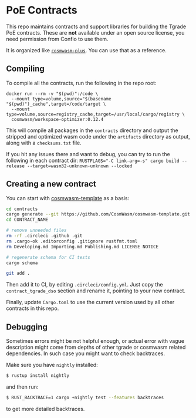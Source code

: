 # PoE Contracts

This repo maintains contracts and support libraries for building the Tgrade PoE contracts.
These are **not** available under an open source license, you need permission from Confio to use them.

It is organized like [`cosmwasm-plus`](https://github.com/CosmWasm/cosmwasm-plus). You can use that as a reference.

## Compiling

To compile all the contracts, run the following in the repo root:

```
docker run --rm -v "$(pwd)":/code \
  --mount type=volume,source="$(basename "$(pwd)")_cache",target=/code/target \
  --mount type=volume,source=registry_cache,target=/usr/local/cargo/registry \
  cosmwasm/workspace-optimizer:0.12.4
```

This will compile all packages in the `contracts` directory and output the
stripped and optimized wasm code under the `artifacts` directory as output,
along with a `checksums.txt` file.

If you hit any issues there and want to debug, you can try to run the
following in each contract dir:
`RUSTFLAGS="-C link-arg=-s" cargo build --release --target=wasm32-unknown-unknown --locked`

## Creating a new contract

You can start with [cosmwasm-template](https://github.com/CosmWasm/cosmwasm-template) as a basis:

```bash
cd contracts
cargo generate --git https://github.com/CosmWasm/cosmwasm-template.git --name CONTRACT_NAME
cd CONTRACT_NAME

# remove unneeded files
rm -rf .circleci .github .git
rm .cargo-ok .editorconfig .gitignore rustfmt.toml
rm Developing.md Importing.md Publishing.md LICENSE NOTICE

# regenerate schema for CI tests
cargo schema

git add .
```

Then add it to CI, by editing `.circleci/config.yml`. Just copy the `contract_tgrade_dso` section and
rename it, pointing to your new contract.

Finally, update `Cargo.toml` to use the current version used by all other contracts in this repo.

## Debugging

Sometimes errors might be not helpful enough, or actual error with vague description might come from
depths of other tgrade or cosmwasm related dependencies.
In such case you might want to check backtraces.

Make sure you have `nightly` installed:
```bash
$ rustup install nightly
```
and then run:
```bash
$ RUST_BACKTRACE=1 cargo +nightly test --features backtraces
```
to get more detailed backtraces.
